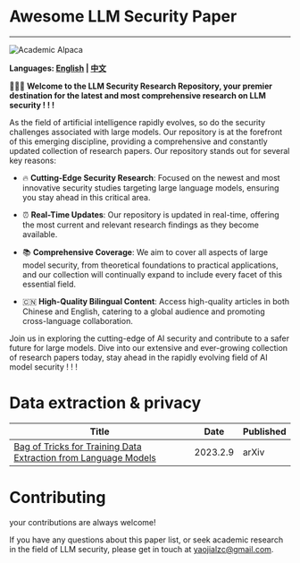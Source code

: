 # Awesome LLM Security Paper

---

![Academic Alpaca](resources/DALL·E%202024-07-30%2015.10.44%20-%20An%20academic-looking%20alpaca%20wearing%20scholarly%20glasses%20and%20a%20graduation%20cap%2C%20with%20an%20intellectual%20and%20serious%20expression.%20The%20background%20should%20be%20a%20lib.webp)

**Languages: [English](README.md) | [中文](README_zh.md)**

🎉🎉🎉 **Welcome to the LLM Security Research Repository, your premier destination for the latest and most comprehensive research on LLM security ! ! !**

As the field of artificial intelligence rapidly evolves, so do the security challenges associated with large models. Our repository is at the forefront of this emerging discipline, providing a comprehensive and constantly updated collection of research papers. Our repository stands out for several key reasons:

- 🔥 **Cutting-Edge Security Research**: Focused on the newest and most innovative security studies targeting large language models, ensuring you stay ahead in this critical area.

- ⏰️ **Real-Time Updates**: Our repository is updated in real-time, offering the most current and relevant research findings as they become available.

- 📚️ **Comprehensive Coverage**: We aim to cover all aspects of large model security, from theoretical foundations to practical applications, and our collection will continually expand to include every facet of this essential field.

- 🇨🇳 **High-Quality Bilingual Content**: Access high-quality articles in both Chinese and English, catering to a global audience and promoting cross-language collaboration.

Join us in exploring the cutting-edge of AI security and contribute to a safer future for large models. Dive into our extensive and ever-growing collection of research papers today, stay ahead in the rapidly evolving field of AI model security ! ! !

# Data extraction & privacy

| Title | Date | Published |
|-------|------|-----------|
| [Bag of Tricks for Training Data Extraction from Language Models](paper_list/Bag_of_Tricks_for_Training_Data_Extraction_from_Language_Models.md) | 2023.2.9 | arXiv |

# Contributing
your contributions are always welcome!

If you have any questions about this paper list, or seek academic research in the field of LLM security, please get in touch at yaojialzc@gmail.com.
